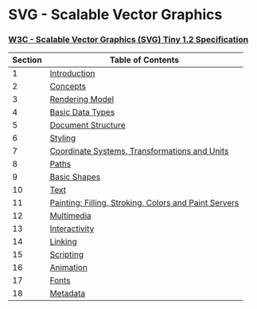 # SVG - Scalable Vector Graphics


### [W3C - Scalable Vector Graphics (SVG) Tiny 1.2 Specification](https://www.w3.org/TR/SVGTiny12)

| Section | Table of Contents |
| ------- | ----------------- |
| 1  | [Introduction](https://www.w3.org/TR/SVGTiny12/intro.html)
| 2  | [Concepts](https://www.w3.org/TR/SVGTiny12/concepts.html)
| 3  | [Rendering Model](https://www.w3.org/TR/SVGTiny12/render.html)
| 4  | [Basic Data Types](https://www.w3.org/TR/SVGTiny12/types.html)
| 5  | [Document Structure](https://www.w3.org/TR/SVGTiny12/struct.html)
| 6  | [Styling](https://www.w3.org/TR/SVGTiny12/styling.html)
| 7  | [Coordinate Systems, Transformations and Units](https://www.w3.org/TR/SVGTiny12/coords.html)
| 8  | [Paths](http://www.w3.org/TR/SVGTiny12/paths.html)
| 9  | [Basic Shapes](http://www.w3.org/TR/SVGTiny12/shapes.html)
| 10 | [Text](https://www.w3.org/TR/SVGTiny12/text.html)
| 11 | [Painting: Filling, Stroking, Colors and Paint Servers](https://www.w3.org/TR/SVGTiny12/painting.html)
| 12 | [Multimedia](https://www.w3.org/TR/SVGTiny12/multimedia.html)
| 13 | [Interactivity](https://www.w3.org/TR/SVGTiny12/interact.html)
| 14 | [Linking](https://www.w3.org/TR/SVGTiny12/linking.html)
| 15 | [Scripting](https://www.w3.org/TR/SVGTiny12/script.html)
| 16 | [Animation](https://www.w3.org/TR/SVGTiny12/animate.html)
| 17 | [Fonts](https://www.w3.org/TR/SVGTiny12/fonts.html)
| 18 | [Metadata](https://www.w3.org/TR/SVGTiny12/metadata.html)

